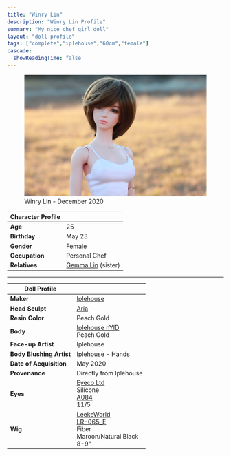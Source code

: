 ```yaml
---
title: "Winry Lin"
description: "Winry Lin Profile"
summary: "My nice chef girl doll"
layout: "doll-profile"
tags: ["complete","iplehouse","60cm","female"]
cascade:
  showReadingTime: false
---
```

<div class="flex gap-4 flex-row flex-wrap">
  <div><figure><img src="featured.jpg" class="doll-profile-img" alt="A female doll with short brown hair wearing a white camisole top standing in a golden field" width="500"><figcaption>Winry Lin - December 2020</figcaption></figure></div>
  <div>

| Character Profile | |
| ----- | ---|
| **Age** | 25 |
| **Birthday** | May 23 |
| **Gender** | Female |
| **Occupation** | Personal Chef |
| **Relatives** | [Gemma Lin](../gemma/) (sister) |

---

| Doll Profile | |
| ----- | ---|
| **Maker** | [Iplehouse](https://iplehouse.com/home/?page_no=en_index&nhn1=en)  |
| **Head Sculpt** | [Aria](https://iplehouse.com/home/shop/item.php?it_id=1565562546&nhn1=en) |
| **Resin Color** | Peach Gold |
| **Body** | [Iplehouse nYID](https://iplehouse.com/home/bbs/board.php?bo_table=bjd_blog_body&wr_id=68&ca_name=YID%20G&nhn1=en) <br> Peach Gold |
| **Face-up Artist** | Iplehouse |
| **Body Blushing Artist** | Iplehouse - Hands|
| **Date of Acquisition** | May 2020 |
| **Provenance** | Directly from Iplehouse |
| **Eyes** | [Eyeco Ltd](https://eyecoltd.com/) <br> Silicone <br> [A084](https://eyecoltd.com/product/a084/) <br> 11/5 |
| **Wig** | [LeekeWorld](http://en.leekeworld.com/) <br> [LR-065_E](http://en.leekeworld.com/product/lr-065e/153/?cate_no=57&display_group=1)  <br> Fiber <br> Maroon/Natural Black <br> 8-9" |

  </div>
</div>